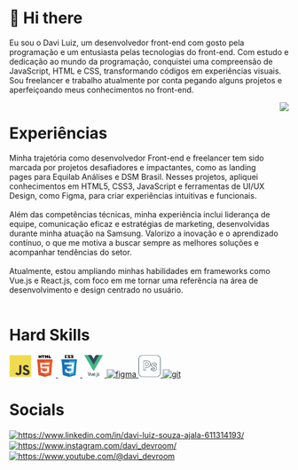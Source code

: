 # 👋 Hi there

Eu sou o Davi Luiz, um desenvolvedor front-end com gosto pela programação e um entusiasta pelas tecnologias do front-end. Com estudo e dedicação ao mundo da programação, conquistei uma compreensão de JavaScript, HTML e CSS, transformando códigos em experiências visuais.<br>
Sou freelancer e trabalho atualmente por conta pegando alguns projetos e aperfeiçoando meus conhecimentos no front-end.

<div>
<img align="right" height="400rem" src="https://github.com/Davi-log/Davi-log/assets/127554027/5d3dd51b-b386-450a-86c5-b28ad880d9fc">

</div>


<div style="display: flex; aling-itens: center;">

# Experiências

</div>
<div style="display: flex; aling-itens: center;">
Minha trajetória como desenvolvedor Front-end e freelancer tem sido marcada por projetos desafiadores e impactantes, como as landing pages para Equilab Análises e DSM Brasil. Nesses projetos, apliquei conhecimentos em HTML5, CSS3, JavaScript e ferramentas de UI/UX Design, como Figma, para criar experiências intuitivas e funcionais.<br><br>
Além das competências técnicas, minha experiência inclui liderança de equipe, comunicação eficaz e estratégias de marketing, desenvolvidas durante minha atuação na Samsung. Valorizo a inovação e o aprendizado contínuo, o que me motiva a buscar sempre as melhores soluções e acompanhar tendências do setor.<br><br>
Atualmente, estou ampliando minhas habilidades em frameworks como Vue.js e React.js, com foco em me tornar uma referência na área de desenvolvimento e design centrado no usuário.<br><br>
</div>

# Hard Skills


<p align="left">
<a href="https://developer.mozilla.org/en-US/docs/Web/JavaScript" target="_blank" rel="noreferrer"> <img src="https://raw.githubusercontent.com/devicons/devicon/master/icons/javascript/javascript-original.svg" alt="javascript" width="40" height="40"/></a> <a href="https://www.w3.org/html/" target="_blank" rel="noreferrer"> <img src="https://raw.githubusercontent.com/devicons/devicon/master/icons/html5/html5-original-wordmark.svg" alt="html5" width="40" height="40"/></a><a href="https://www.w3schools.com/css/" target="_blank" rel="noreferrer"> <img src="https://raw.githubusercontent.com/devicons/devicon/master/icons/css3/css3-original-wordmark.svg" alt="css3" width="40" height="40"/></a><a href="https://vuejs.org/" target="_blank" rel="noreferrer"> <img src="https://raw.githubusercontent.com/devicons/devicon/master/icons/vuejs/vuejs-original-wordmark.svg" alt="vuejs" width="40" height="40"/> </a><a href="https://www.figma.com/" target="_blank" rel="noreferrer"> <img src="https://www.vectorlogo.zone/logos/figma/figma-icon.svg" alt="figma" width="40" height="40"/></a><a href="https://www.photoshop.com/en" target="_blank" rel="noreferrer"> <img src="https://raw.githubusercontent.com/devicons/devicon/master/icons/photoshop/photoshop-line.svg" alt="photoshop" width="40" height="40"/></a><a href="https://git-scm.com/" target="_blank" rel="noreferrer"> <img src="https://www.vectorlogo.zone/logos/git-scm/git-scm-icon.svg" alt="git" width="40" height="40"/></a> 
</p>

# Socials

<p align="left">
<a href="https://linkedin.com/in/https://www.linkedin.com/in/davi-luiz-souza-ajala-611314193/" target="blank"><img align="center" src="https://raw.githubusercontent.com/rahuldkjain/github-profile-readme-generator/master/src/images/icons/Social/linked-in-alt.svg" alt="https://www.linkedin.com/in/davi-luiz-souza-ajala-611314193/" height="30" width="40" /></a>
<a href="https://instagram.com/https://www.instagram.com/davi_devroom/" target="blank"><img align="center" src="https://raw.githubusercontent.com/rahuldkjain/github-profile-readme-generator/master/src/images/icons/Social/instagram.svg" alt="https://www.instagram.com/davi_devroom/" height="30" width="40" /></a>
<a href="https://www.youtube.com/c/https://www.youtube.com/@davi_devroom" target="blank"><img align="center" src="https://raw.githubusercontent.com/rahuldkjain/github-profile-readme-generator/master/src/images/icons/Social/youtube.svg" alt="https://www.youtube.com/@davi_devroom" height="30" width="40" /></a>
</p>
